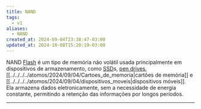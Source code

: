 ```yaml
---
title: NAND
tags:
  - v1
aliases:
  - NAND
created_at: 2024-09-04T23:38:47-03:00
updated_at: 2024-10-08T15:20:19-03:00
---
```


NAND [Flash](api/sementes/2024/09/04/Memoria_flash.md) é um tipo de memória não volátil usada principalmente em dispositivos de armazenamento, como [SSD](Solid_State_Drive.md)s, [pen drives](../../../../atomos/2024/09/04/pen_drives.md), [[../../../../atomos/2024/09/04/Cartoes_de_memoria|cartões de memória]] e [[../../../../atomos/2024/09/04/dispositivos_moveis|dispositivos móveis]]. Ela armazena dados eletronicamente, sem a necessidade de energia constante, permitindo a retenção das informações por longos períodos.

---

